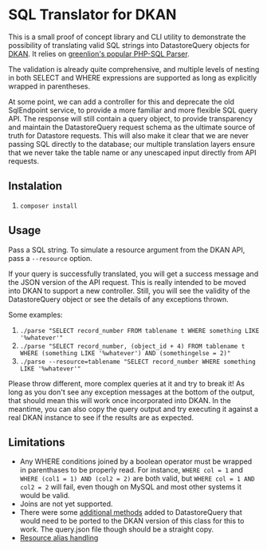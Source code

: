 # SQL Translator for DKAN

This is a small proof of concept library and CLI utility to demonstrate
the possibility of translating valid SQL strings into DatastoreQuery objects
for [DKAN](https://github.com/getdkan/dkan). It relies on 
[greenlion's popular PHP-SQL Parser](https://github.com/greenlion/PHP-SQL-Parser).

The validation is already quite comprehensive, and multiple levels of nesting 
in both SELECT and WHERE expressions are supported as long as explicitly wrapped
in parentheses.

At some point, we can add a controller for this and deprecate the old SqlEndpoint
service, to provide a more familiar and more flexible SQL query API. The response
will still contain a query object, to provide transparency and maintain the
DatastoreQuery request schema as the ultimate source of truth for Datastore
requests. This will also make it clear that we are never passing SQL directly to
the database; our multiple translation layers ensure that we never take the table
name or any unescaped input directly from API requests.

## Instalation

1. `composer install`

## Usage

Pass a SQL string. To simulate a resource argument from the DKAN API, pass a `--resource` 
option.

If your query is successfully translated, you will get a success message and the JSON version
of the API request. This is really intended to be moved into DKAN to support a new
controller. Still, you will see the validity of the DatastoreQuery object or see the
details of any exceptions thrown.

Some examples:

1. `./parse "SELECT record_number FROM tablename t WHERE something LIKE '%whatever'"`
2. `./parse "SELECT record_number, (object_id + 4) FROM tablename t WHERE (something LIKE '%whatever') AND (somethingelse = 2)"`
3. `./parse --resource=tablename "SELECT record_number WHERE something LIKE '%whatever'"`

Please throw different, more complex queries at it and try to break it! As long as you don't see 
any exception messages at the bottom of the output, that should mean this will work once
incorporated into DKAN. In the meantime, you can also copy the query output and try executing it
against a real DKAN instance to see if the results are as expected.

## Limitations

* Any WHERE conditions joined by a boolean operator must be wrapped in parenthases to be properly read. For instance, `WHERE col = 1` and `WHERE (col1 = 1) AND (col2 = 2)` are both valid, but `WHERE col = 1 AND col2 = 2` will fail, even though on MySQL and most other systems it would be valid.
* Joins are not yet supported.
* There were some [additional methods](https://github.com/dafeder/dkan-sql-parse/blob/master/src/DatastoreQuery.php#L45) added to DatastoreQuery that would need to be ported to the DKAN version of this class for this to work. The query.json file though should be a straight copy.
* [Resource alias handling](https://github.com/dafeder/dkan-sql-parse/issues/2)
